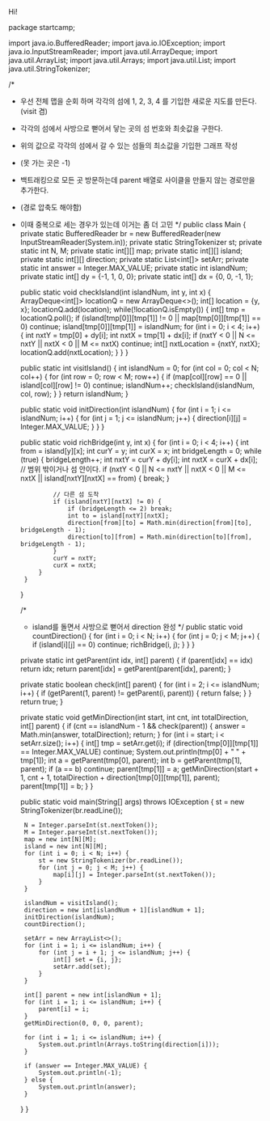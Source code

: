 Hi!


package startcamp;

import java.io.BufferedReader;
import java.io.IOException;
import java.io.InputStreamReader;
import java.util.ArrayDeque;
import java.util.ArrayList;
import java.util.Arrays;
import java.util.List;
import java.util.StringTokenizer;

/*
 * 우선 전체 맵을 순회 하며 각각의 섬에 1, 2, 3, 4 를 기입한 새로운 지도를 만든다.(visit 겸)
 * 각각의 섬에서 사방으로 뻗어서 닿는 곳의 섬 번호와 최솟값을 구한다.
 * 위의 값으로 각각의 섬에서 갈 수 있는 섬들의 최소값을 기입한 그래프 작성
 * (못 가는 곳은 -1)
 * 백트래킹으로 모든 곳 방문하는데 parent 배열로 사이클을 만들지 않는 경로만을 추가한다.
 * (경로 압축도 해야함)
 * 이때 중복으로 세는 경우가 있는데 이거는 좀 더 고민
 */
public class Main {
	private static BufferedReader br = new BufferedReader(new InputStreamReader(System.in));
	private static StringTokenizer st;
	private static int N, M;
	private static int[][] map;
	private static int[][] island;
	private static int[][] direction;
	private static List<int[]> setArr;
	private static int answer = Integer.MAX_VALUE;
	private static int islandNum;
	private static int[] dy = {-1, 1, 0, 0};
	private static int[] dx = {0, 0, -1, 1};
	
	public static void checkIsland(int islandNum, int y, int x) {
		ArrayDeque<int[]> locationQ = new ArrayDeque<>();
		int[] location = {y, x};
		locationQ.add(location);
		while(!locationQ.isEmpty()) {
			int[] tmp = locationQ.poll();
			if (island[tmp[0]][tmp[1]] != 0 || map[tmp[0]][tmp[1]] == 0) continue;
			island[tmp[0]][tmp[1]] = islandNum;
			for (int i = 0; i < 4; i++) {
				int nxtY = tmp[0] + dy[i];
				int nxtX = tmp[1] + dx[i];
				if (nxtY < 0 || N <= nxtY || nxtX < 0 || M <= nxtX) continue;
				int[] nxtLocation = {nxtY, nxtX};
				locationQ.add(nxtLocation);
			}
		}
	}
	
	public static int visitIsland() {
		int islandNum = 0;
		for (int col = 0; col < N; col++) {
			for (int row = 0; row < M; row++) {
				if (map[col][row] == 0 || island[col][row] != 0) continue;
				islandNum++;
				checkIsland(islandNum, col, row);
			}
		}
		return islandNum;
	}
	
	public static void initDirection(int islandNum) {
		for (int i = 1; i <= islandNum; i++) {
			for (int j = 1; j <= islandNum; j++) {
				direction[i][j] = Integer.MAX_VALUE;
			}
		}
	}
	
	public static void richBridge(int y, int x) {
		for (int i = 0; i < 4; i++) {
			int from = island[y][x];
			int curY = y;
			int curX = x;
			int bridgeLength = 0;
			while (true) {
				bridgeLength++;
				int nxtY = curY + dy[i];
				int nxtX = curX + dx[i];
				// 범위 밖이거나 섬 안이다.
				if (nxtY < 0 || N <= nxtY || nxtX < 0 || M <= nxtX || island[nxtY][nxtX] == from) {
					break;
				}
				
				// 다른 섬 도착
				if (island[nxtY][nxtX] != 0) {
					if (bridgeLength <= 2) break;
					int to = island[nxtY][nxtX];
					direction[from][to] = Math.min(direction[from][to], bridgeLength - 1);
					direction[to][from] = Math.min(direction[to][from], bridgeLength - 1);
				}
				curY = nxtY;
				curX = nxtX;
			}
		}
	}
	
	/*
	 * island를 돌면서 사방으로 뻗어서 direction 완성
	 */
	public static void countDirection() {
		for (int i = 0; i < N; i++) {
			for (int j = 0; j < M; j++) {
				if (island[i][j] == 0) continue;
				richBridge(i, j);
			}
		}
	}
	
	private static int getParent(int idx, int[] parent) {
		if (parent[idx] == idx) return idx;
		return parent[idx] = getParent(parent[idx], parent);
	}
	
	private static boolean check(int[] parent) {
		for (int i = 2; i <= islandNum; i++) {
			if (getParent(1, parent) != getParent(i, parent)) {
				return false;
			}
		}		
		return true; 
	}
	
	private static void getMinDirection(int start, int cnt, int totalDirection, int[] parent) {
		if (cnt == islandNum - 1 && check(parent)) {
			answer = Math.min(answer, totalDirection);
			return;
		}
		for (int i = start; i < setArr.size(); i++) {
			int[] tmp = setArr.get(i);
			if (direction[tmp[0]][tmp[1]] == Integer.MAX_VALUE) continue;
			System.out.println(tmp[0] + " " + tmp[1]);
			int a = getParent(tmp[0], parent);
			int b = getParent(tmp[1], parent);
			if (a == b) continue;
			parent[tmp[1]] = a;
			getMinDirection(start + 1, cnt + 1, totalDirection + direction[tmp[0]][tmp[1]], parent);
			parent[tmp[1]] = b;
		}
	}

	public static void main(String[] args) throws IOException {
		st = new StringTokenizer(br.readLine());

		N = Integer.parseInt(st.nextToken());
		M = Integer.parseInt(st.nextToken());
		map = new int[N][M];
		island = new int[N][M];
		for (int i = 0; i < N; i++) {
			st = new StringTokenizer(br.readLine());
			for (int j = 0; j < M; j++) {
				map[i][j] = Integer.parseInt(st.nextToken());
			}
		}
		
		islandNum = visitIsland();
		direction = new int[islandNum + 1][islandNum + 1];
		initDirection(islandNum);
		countDirection();

		setArr = new ArrayList<>();
		for (int i = 1; i <= islandNum; i++) {
			for (int j = i + 1; j <= islandNum; j++) {
				int[] set = {i, j};
				setArr.add(set);
			}
		}
		
		int[] parent = new int[islandNum + 1];
		for (int i = 1; i <= islandNum; i++) {
			parent[i] = i;
		}
		getMinDirection(0, 0, 0, parent);
		
		for (int i = 1; i <= islandNum; i++) {
			System.out.println(Arrays.toString(direction[i]));
		}
		
		if (answer == Integer.MAX_VALUE) {
			System.out.println(-1);
		} else {
			System.out.println(answer);			
		}
	}
}

